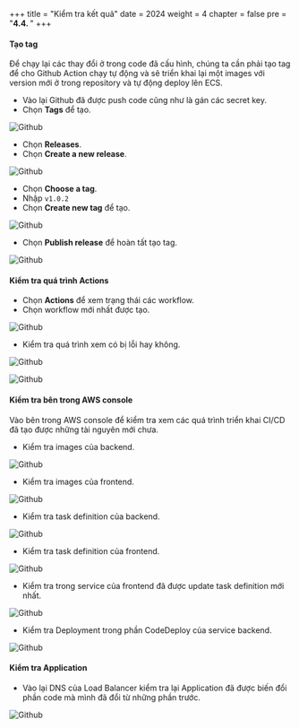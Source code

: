+++
title = "Kiểm tra kết quả"
date = 2024
weight = 4
chapter = false
pre = "<b>4.4. </b>"
+++

#### Tạo tag

Để chạy lại các thay đổi ở trong code đã cấu hình, chúng ta cần phải tạo tag để cho Github Action chạy tự động và sẽ triển khai lại một images với version mới ở trong repository và tự động deploy lên ECS.

- Vào lại Github đã được push code cũng như là gán các secret key.
- Chọn **Tags** để tạo.

![Github](/images/5-cicd-github/5.4.1.png)

- Chọn **Releases**.
- Chọn **Create a new release**.

![Github](/images/5-cicd-github/5.4.2.png)

- Chọn **Choose a tag**.
- Nhập `v1.0.2`
- Chọn **Create new tag** để tạo.

![Github](/images/5-cicd-github/5.4.3.png)

- Chọn **Publish release** để hoàn tất tạo tag.

![Github](/images/5-cicd-github/5.4.4.png)

#### Kiểm tra quá trình Actions

- Chọn **Actions** để xem trạng thái các workflow.
- Chọn workflow mới nhất được tạo.

![Github](/images/5-cicd-github/5.4.5.png)

- Kiểm tra quá trình xem có bị lỗi hay không.

![Github](/images/5-cicd-github/5.4.6.png)

![Github](/images/5-cicd-github/5.4.7.png)

#### Kiểm tra bên trong AWS console

Vào bên trong AWS console để kiểm tra xem các quá trình triển khai CI/CD đã tạo được những tài nguyên mới chưa.

- Kiểm tra images của backend.

![Github](/images/5-cicd-github/5.4.8.png)

- Kiểm tra images của frontend.

![Github](/images/5-cicd-github/5.4.9.png)

- Kiểm tra task definition của backend.

![Github](/images/5-cicd-github/5.4.10.png)

- Kiểm tra task definition của frontend.

![Github](/images/5-cicd-github/5.4.11.png)

- Kiểm tra trong service của frontend đã được update task definition mới nhất.

![Github](/images/5-cicd-github/5.4.12.png)

- Kiểm tra Deployment trong phần CodeDeploy của service backend.

![Github](/images/5-cicd-github/5.4.13.png)

#### Kiểm tra Application

- Vào lại DNS của Load Balancer kiểm tra lại Application đã được biến đổi phần code mà mình đã đổi từ những phần trước. 

![Github](/images/5-cicd-github/5.4.14.png)
